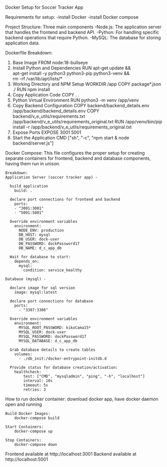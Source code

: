 Docker Setup for Soccer Tracker App

Requirements for setup: 
-install Docker
-install Docker compose

Project Structure:
Three main components
 -Node.js: The application server that handles the frontend and backend API.
 -Python: For handling specific backend operations that require Python.
 -MySQL: The database for storing application data.

Dockerfile Breakdown:
1. Base Image
    FROM node:18-bullseye
2. Install Python and Dependencies
    RUN apt-get update && \
        apt-get install -y python3 python3-pip python3-venv && \
        rm -rf /var/lib/apt/lists/*
3. Working Directory and NPM Setup
    WORKDIR /app
    COPY package*.json ./
    RUN npm install
4. Copy Application Code
    COPY . .
5. Python Virtual Environment
    RUN python3 -m venv /app/venv
6. Copy Backend Configuration
    COPY backend/backend_details.env /app/backend/backend_details.env
    COPY backend/v_e_utils/requirements.txt /app/backend/v_e_utils/requirements_original.txt
    RUN /app/venv/bin/pip install -r /app/backend/v_e_utils/requirements_original.txt
7. Expose Ports
    EXPOSE 3001 5001
8. Start the Application
    CMD ["sh", "-c", "npm start & node backend/server.js"]

Docker Compose:
This file configures the proper setup for creating separate containers for frontend, backend and database components, having them run in unison.

    Breakdown: 
    Application Server (soccer tracker app) - 
      
      build application
        build: .
      
      declare port connections for frontend and backend
        ports:
        - "3001:3001"
        - "5001:5001"

      Override environment variables
        environment:
          NODE_ENV: production
          DB_HOST: mysql
          DB_USER: dock-user
          DB_PASSWORD: dockPassword17
          DB_NAME: d_c_app_db
    
      Wait for database to start:
        depends_on:
          mysql:
            condition: service_healthy

    Database (mysql) - 
      
      declare image for sql version
        image: mysql:latest
      
      declare port connections for database
        ports:
          - "3307:3306"

      Override environment variables
        environment:
          MYSQL_ROOT_PASSWORD: kikoCama15*
          MYSQL_USER: dock-user
          MYSQL_PASSWORD: dockPassword17  
          MYSQL_DATABASE: d_c_app_db
    
      Grab database details to create tables
        volumes:
          - ./db_init:/docker-entrypoint-initdb.d
      
      Provide status for database creation/activation:
        healthcheck:
            test: ["CMD", "mysqladmin", "ping", "-h", "localhost"]
            interval: 10s
            timeout: 5s
            retries: 3

How to run docker container: 
    download docker app, have docker daemon open and running

    Build Docker Images: 
        docker-compose build

    Start Containers:
        docker-compose up

    Stop Containers:
        docker-compose down

Frontend available at http://localhost:3001
Backend available at http://localhost:5001